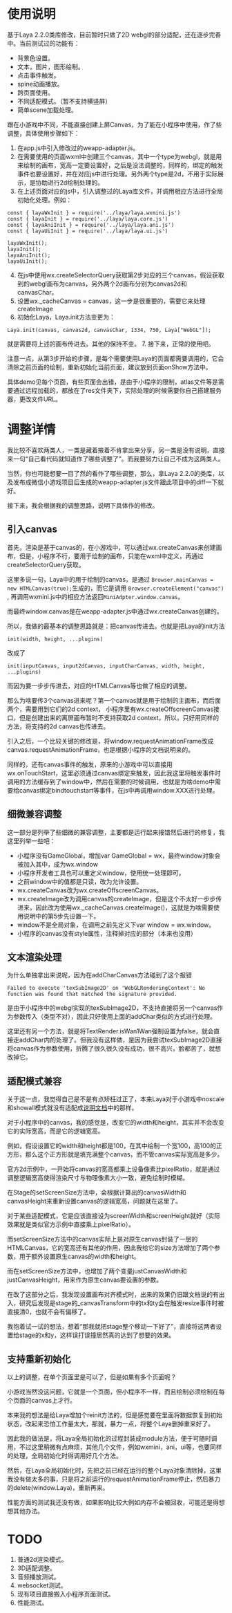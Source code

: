# 使用说明
基于Laya 2.2.0类库修改，目前暂时只做了2D webgl的部分适配，还在逐步完善中。当前测试过的功能有：
* 背景色设置。
* 文本，图片，图形绘制。
* 点击事件触发。
* spine动画播放。
* 跨页面使用。
* 不同适配模式。（暂不支持横竖屏）
* 简单scene加载处理。

跟在小游戏中不同，不能直接创建上屏Canvas，为了能在小程序中使用，作了些调整，具体使用步骤如下：
1. 在app.js中引入修改过的weapp-adapter.js。
2. 在需要使用的页面wxml中创建三个canvas，其中一个type为webgl，就是用来绘制的画布，宽高一定要设置好，之后是没法调整的，同样的，绑定的触发事件也要设置好，并在对应js中进行处理。另外两个type是2d，不用于实际展示，是协助进行2d绘制处理的。
3. 在上述页面对应的js中，引入调整过的Laya库文件，并调用相应方法进行全局初始化处理。例如：
```
const { layaWxInit } = require('../laya/laya.wxmini.js')
const { layaInit } = require('../laya/laya.core.js')
const { layaAniInit } = require('../laya/laya.ani.js')
const { layaUiInit } = require('../laya/laya.ui.js')

layaWxInit();
layaInit();
layaAniInit();
layaUiInit();
```

4. 在js中使用wx.createSelectorQuery获取第2步对应的三个canvas，假设获取到的webgl画布为canvas，另外两个2d画布分别为canvas2d和canvasChar。
5. 设置wx._cacheCanvas = canvas，这一步是很重要的，需要它来处理createImage
6. 初始化Laya，Laya.init方法变更为：
```
Laya.init(canvas, canvas2d, canvasChar, 1334, 750, Laya["WebGL"]);
```
就是需要将上述的画布传进去。其他的保持不变。
7. 接下来，正常的使用吧。

注意一点，从第3步开始的步骤，是每个需要使用Laya的页面都需要调用的，它会清除之前页面的绘制，重新初始化当前页面，建议放到页面onShow方法中。

具体demo见每个页面，有些页面会出错，是由于小程序的限制，atlas文件等是需要通过远程加载的，都放在了res文件夹下，实际处理的时候需要你自己搭建服务器，更改文件URL。

# 调整详情
我比较不喜欢两类人，一类是藏着掖着不肯拿出来分享，另一类是没有说明，直接来一句“自己看代码就知道作了哪些调整了”。而我要努力让自己不成为这两类人。

当然，你也可能想要一目了然的看作了哪些调整，那么，拿Laya 2.2.0的类库，以及发布成微信小游戏项目后生成的weapp-adapter.js文件跟此项目中的diff一下就好。

接下来，我会根据我的调整思路，说明下具体作的修改。

## 引入canvas
首先，渲染是基于canvas的，在小游戏中，可以通过wx.createCanvas来创建画布，但是，小程序不行，要用于绘制的画布，只能在wxml中定义，再通过createSelectorQuery获取。

这里多说一句，Laya中的用于绘制的canvas，是通过
`Browser.mainCanvas = new HTMLCanvas(true);`生成的，而它是调用
`Browser.createElement("canvas")`
, 再调用wxmini.js中的相应方法返回`MiniAdpter.window.canvas`。

而最终window.canvas是在weapp-adapter.js中通过wx.createCanvas创建的。

所以，我做的最基本的调整思路就是：把canvas传进去。也就是把Laya的init方法
```
init(width, height, ...plugins)
```
改成了
```
init(inputCanvas, input2dCanvas, inputCharCanvas, width, height, ...plugins)
```
而因为要一步步传进去，对应的HTMLCanvas等也做了相应的调整。

那么为啥要传3个canvas进来呢？第一个canvas就是用于绘制的主画布，而后面两个，需要用到它们的2d context， 小程序里有wx.createOffscreenCanvas接口，但是创建出来的离屏画布暂时不支持获取2d context，所以，只好用同样的方法，将支持的2d canvas也传进去。

引入之后，一个比较关键的修改是，将window.requestAnimationFrame改成canvas.requestAnimationFrame，也是根据小程序的文档说明来的。

同样的，还有canvas事件的触发，原来的小游戏中可以直接用wx.onTouchStart，这里必须通过canvas绑定来触发，因此我这里将触发事件时调用的方法缓存到了window中，然后在需要的时候调用，也就是为啥demo中需要给canvas绑定bindtouchstart等事件，在js中再调用window.XXX进行处理。

## 细微兼容调整
这一部分是列举了些细微的兼容调整，主要都是运行起来报错然后进行的修复，我这里列举一些吧：
* 小程序没有GameGlobal，增加var GameGlobal = wx，最终window对象会被加入其中，成为wx.window
* 小程序开发者工具也可以重定义window，使用统一处理即可。
* 之前window中的值都是只读，改为允许设置。
* wx.createCanvas改为wx.createOffscreenCanvas。
* wx.createImage改为调用canvas的createImage，但是这个不太好一步步传进来，因此改为使用wx._cacheCanvas.createImage()，这就是为啥需要使用说明中的第5步先设置一下。
* window不是全局对象，在调用之前先定义下var window = wx.window。
* 小程序的canvas没有style属性，注释掉对应的部分（本来也没用）

## 文本渲染处理
为什么单独拿出来说呢，因为在addCharCanvas方法碰到了这个报错
```
Failed to execute 'texSubImage2D' on 'WebGLRenderingContext': No function was found that matched the signature provided.
```
是由于小程序中的webgl实现的texSubImage2D，不支持直接将另一个canvas作为参数传入（类型不对），因此只好使用上面的addChar类似的方式进行处理。

这里还有另一个方法，就是将TextRender.isWan1Wan强制设置为false，就会直接走addChar内的处理了。但我没有这样做，是因为我尝试texSubImage2D直接将canvas作为参数使用，折腾了很久很久没有成功，很不高兴，脸都苦了，就想改掉它。

## 适配模式兼容
关于这一点，我觉得自己是不是有点矫枉过正了，本来Laya对于小游戏中noscale和showall模式就没有适配成[说明文档](https://ldc2.layabox.com/doc/?language=zh&nav=zh-ts-1-8-0)中的那样。

对于小程序中的canvas，我的感觉是，改变它的width和height，其实并不会改变它的实际宽高，而是它的逻辑宽高。

例如，假设设置它的width和height都是100，在其中绘制一个宽100，高100的正方形，那么这个正方形就是填充满整个canvas，而不管canvas实际宽高是多少。

官方2d示例中，一开始将canvas的宽高都乘上设备像素比pixelRatio，就是通过调整逻辑宽高使得渲染尺寸与物理像素大小一致，避免绘制时模糊。

在Stage的setScreenSize方法中，会根据计算出的canvasWidth和canvasHeight来重新设置canvas的逻辑宽高，问题就在这里了。

对于某些适配模式，它是应该直接设为screenWidth和screenHeight就好（实际效果就是类似官方示例中直接乘上pixelRatio）。

而setScreenSize方法中的canvas实际上是对原生canvas封装了一层的HTMLCanvas，它的宽高还有其他的作用，因此我给它的size方法增加了两个参数，用于额外设置原生canvas的width和height。

而在setScreenSize方法中，也增加了两个变量justCanvasWidth和justCanvasHeight，用来作为原生canvas要设置的参数。

在改了这部分之后，我发现设置画布对齐模式时，出来的效果仍旧跟文档说的有出入，研究后发现是stage的_canvasTransform中的tx和ty会在触发resize事件时被直接清0，也就不会有偏移了。

我抱着试一试的想法，想着“那我就把stage整个移动一下好了”，直接将这两者设置给stage的x和y，这样误打误撞居然真的达到了想要的效果。

## 支持重新初始化
以上的调整，在单个页面里是可以了，但是如果有多个页面呢？

小游戏当然没这问题，它就是一个页面，但小程序不一样，而且绘制必须绘制在每个页面的canvas上才行。

本来我的想法是给Laya增加个reinit方法的，但是感觉要在里面将数据恢复到初始状态，改起来恐怕工作量太大，那就，暴力一点，将整个Laya删掉重来好了。

因此我的做法是，将Laya全局初始化的过程封装成module方法，便于可随时调用，不过这里稍微有点麻烦，其他几个文件，例如wxmini，ani，ui等，也要同样的处理，全局初始化时得调用好几个方法。

然后，在Laya全局初始化时，先把之前已经在运行的整个Laya对象清除掉，这里我没有做太多的事，只是将之前运行的requestAnimationFrame停止，然后暴力的delete(window.Laya)，重新再来。

性能方面的测试我还没有做，如果影响比较大例如内存不会被回收，可能还是得想想其他办法。

# TODO
1. 普通2d渲染模式。
2. 3D适配调整。
3. 音频播放测试。
4. websocket测试。
5. 现有项目直接搬入小程序页面测试。
6. 性能测试。